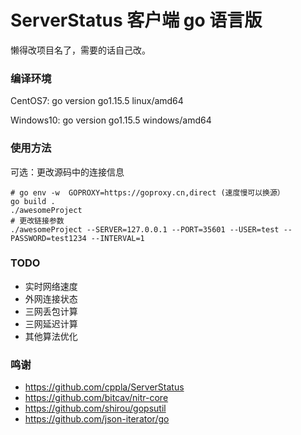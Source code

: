 # ServerStatus 客户端 go 语言版

懒得改项目名了，需要的话自己改。

### 编译环境

CentOS7: go version go1.15.5 linux/amd64

Windows10: go version go1.15.5 windows/amd64

### 使用方法
可选：更改源码中的连接信息
```
# go env -w  GOPROXY=https://goproxy.cn,direct (速度慢可以换源）
go build .
./awesomeProject
# 更改链接参数
./awesomeProject --SERVER=127.0.0.1 --PORT=35601 --USER=test --PASSWORD=test1234 --INTERVAL=1
```

### TODO
- 实时网络速度
- 外网连接状态
- 三网丢包计算
- 三网延迟计算
- 其他算法优化

### 鸣谢

 - https://github.com/cppla/ServerStatus
 - https://github.com/bitcav/nitr-core
 - https://github.com/shirou/gopsutil
 - https://github.com/json-iterator/go
